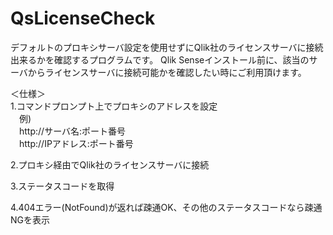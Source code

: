 # QsLicenseCheck

デフォルトのプロキシサーバ設定を使用せずにQlik社のライセンスサーバに接続出来るかを確認するプログラムです。
Qlik Senseインストール前に、該当のサーバからライセンスサーバに接続可能かを確認したい時にご利用頂けます。

＜仕様＞<br>
1.コマンドプロンプト上でプロキシのアドレスを設定<br>
　例)<br>
　http://サーバ名:ポート番号<br>
　http://IPアドレス:ポート番号<br>
 
2.プロキシ経由でQlik社のライセンスサーバに接続<br>

3.ステータスコードを取得<br>

4.404エラー(NotFound)が返れば疎通OK、その他のステータスコードなら疎通NGを表示<br>


